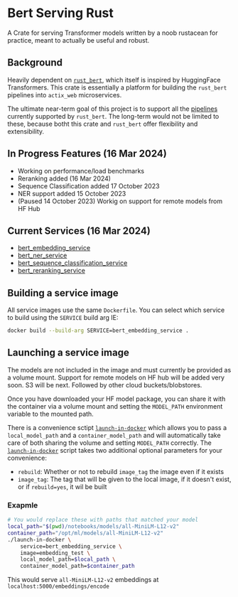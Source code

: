 # Bert Serving Rust
A Crate for serving Transformer models written by a noob rustacean for practice, meant to actually be useful and robust.

## Background
Heavily dependent on [`rust_bert`](https://github.com/guillaume-be/rust-bert/tree/main), which itself is inspired by HuggingFace Transformers. This crate is essentially a platform for building the `rust_bert` pipelines into `actix_web` microservices.

The ultimate near-term goal of this project is to support all the [pipelines](https://github.com/guillaume-be/rust-bert/blob/main/README.md#ready-to-use-pipelines) currently supported by `rust_bert`. The long-term would not be limited to these, because botht this crate and `rust_bert` offer flexibility and extensibility.

## In Progress Features (16 Mar 2024)
- Working on performance/load benchmarks
- Reranking added (16 Mar 2024)
- Sequence Classification added 17 October 2023
- NER support added 15 October 2023
- (Paused 14 October 2023) Workig on support for remote models from HF Hub

## Current Services (16 Mar 2024)
- [bert_embedding_service](doc/bert_embedding_service.md)
- [bert_ner_service](doc/bert_ner_service.md)
- [bert_sequence_classification_service](doc/bert_sequence_classification_service.md)
- [bert_reranking_service](doc/bert_reranking_service.md)

## Building a service image
All service images use the same `Dockerfile`. You can select which service to build using the `SERVICE` build arg IE:
```sh
docker build --build-arg SERVICE=bert_embedding_service .
```

## Launching a service image
The models are not included in the image and must currently be provided as a volume mount. Support for remote models on HF hub will be added very soon. S3 will be next. Followed by other cloud buckets/blobstores.

Once you have downloaded your HF model package, you can share it with the container via a volume mount and setting the `MODEL_PATH` environment variable to the mounted path.

There is a convenience sctipt [`launch-in-docker`](launch-in-docker) which allows you to pass a `local_model_path` and a `container_model_path` and will automatically take care of both sharing the volume and setting `MODEL_PATH` correctly. The [`launch-in-docker`](launch-in-docker) script takes two additional optional parameters for your convenience:
- `rebuild`: Whether or not to rebuild `image_tag` the image even if it exists
- `image_tag`: The tag that will be given to the local image, if it doesn't exist, or if `rebuild=yes`, it wil be built
### Exapmle
```sh
# You would replace these with paths that matched your model
local_path="$(pwd)/notebooks/models/all-MiniLM-L12-v2"
container_path="/opt/ml/models/all-MiniLM-L12-v2"
./launch-in-docker \
    service=bert_embedding_service \
    image=embedding_test \
    local_model_path=$local_path \
    container_model_path=$container_path
```
This would serve `all-MiniLM-L12-v2` embeddings at `localhost:5000/embeddings/encode`